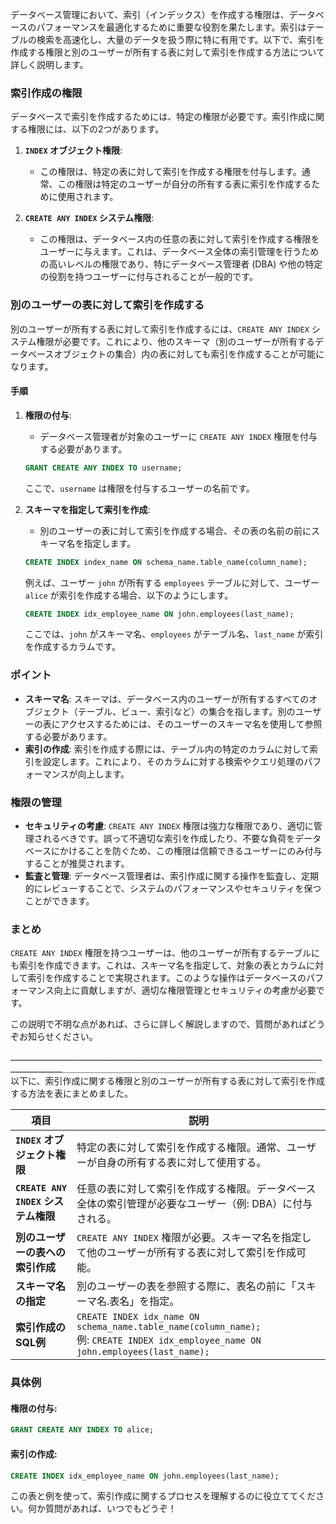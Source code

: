 データベース管理において、索引（インデックス）を作成する権限は、データベースのパフォーマンスを最適化するために重要な役割を果たします。索引はテーブルの検索を高速化し、大量のデータを扱う際に特に有用です。以下で、索引を作成する権限と別のユーザーが所有する表に対して索引を作成する方法について詳しく説明します。

### 索引作成の権限

データベースで索引を作成するためには、特定の権限が必要です。索引作成に関する権限には、以下の2つがあります。

1. **`INDEX` オブジェクト権限**:
   - この権限は、特定の表に対して索引を作成する権限を付与します。通常、この権限は特定のユーザーが自分の所有する表に索引を作成するために使用されます。

2. **`CREATE ANY INDEX` システム権限**:
   - この権限は、データベース内の任意の表に対して索引を作成する権限をユーザーに与えます。これは、データベース全体の索引管理を行うための高いレベルの権限であり、特にデータベース管理者 (DBA) や他の特定の役割を持つユーザーに付与されることが一般的です。

### 別のユーザーの表に対して索引を作成する

別のユーザーが所有する表に対して索引を作成するには、`CREATE ANY INDEX` システム権限が必要です。これにより、他のスキーマ（別のユーザーが所有するデータベースオブジェクトの集合）内の表に対しても索引を作成することが可能になります。

#### 手順

1. **権限の付与**:
   - データベース管理者が対象のユーザーに `CREATE ANY INDEX` 権限を付与する必要があります。

   ```sql
   GRANT CREATE ANY INDEX TO username;
   ```

   ここで、`username` は権限を付与するユーザーの名前です。

2. **スキーマを指定して索引を作成**:
   - 別のユーザーの表に対して索引を作成する場合、その表の名前の前にスキーマ名を指定します。

   ```sql
   CREATE INDEX index_name ON schema_name.table_name(column_name);
   ```

   例えば、ユーザー `john` が所有する `employees` テーブルに対して、ユーザー `alice` が索引を作成する場合、以下のようにします。

   ```sql
   CREATE INDEX idx_employee_name ON john.employees(last_name);
   ```

   ここでは、`john` がスキーマ名、`employees` がテーブル名、`last_name` が索引を作成するカラムです。

### ポイント

- **スキーマ名**: スキーマは、データベース内のユーザーが所有するすべてのオブジェクト（テーブル、ビュー、索引など）の集合を指します。別のユーザーの表にアクセスするためには、そのユーザーのスキーマ名を使用して参照する必要があります。
- **索引の作成**: 索引を作成する際には、テーブル内の特定のカラムに対して索引を設定します。これにより、そのカラムに対する検索やクエリ処理のパフォーマンスが向上します。

### 権限の管理

- **セキュリティの考慮**: `CREATE ANY INDEX` 権限は強力な権限であり、適切に管理されるべきです。誤って不適切な索引を作成したり、不要な負荷をデータベースにかけることを防ぐため、この権限は信頼できるユーザーにのみ付与することが推奨されます。
- **監査と管理**: データベース管理者は、索引作成に関する操作を監査し、定期的にレビューすることで、システムのパフォーマンスやセキュリティを保つことができます。

### まとめ

`CREATE ANY INDEX` 権限を持つユーザーは、他のユーザーが所有するテーブルにも索引を作成できます。これは、スキーマ名を指定して、対象の表とカラムに対して索引を作成することで実現されます。このような操作はデータベースのパフォーマンス向上に貢献しますが、適切な権限管理とセキュリティの考慮が必要です。

この説明で不明な点があれば、さらに詳しく解説しますので、質問があればどうぞお知らせください。

___________________________________________________________________________________________＿＿＿＿＿＿＿＿＿＿＿＿＿＿＿＿＿＿＿＿＿＿＿＿＿＿＿＿＿
以下に、索引作成に関する権限と別のユーザーが所有する表に対して索引を作成する方法を表にまとめました。

| 項目                          | 説明                                                                                  |
|-----------------------------|-------------------------------------------------------------------------------------|
| **`INDEX` オブジェクト権限**     | 特定の表に対して索引を作成する権限。通常、ユーザーが自身の所有する表に対して使用する。                                  |
| **`CREATE ANY INDEX` システム権限** | 任意の表に対して索引を作成する権限。データベース全体の索引管理が必要なユーザー（例: DBA）に付与される。                     |
| **別のユーザーの表への索引作成** | `CREATE ANY INDEX` 権限が必要。スキーマ名を指定して他のユーザーが所有する表に対して索引を作成可能。                        |
| **スキーマ名の指定**              | 別のユーザーの表を参照する際に、表名の前に「スキーマ名.表名」を指定。                                               |
| **索引作成のSQL例**              | `CREATE INDEX idx_name ON schema_name.table_name(column_name);` <br> 例: `CREATE INDEX idx_employee_name ON john.employees(last_name);` |

### 具体例

#### 権限の付与:
```sql
GRANT CREATE ANY INDEX TO alice;
```

#### 索引の作成:
```sql
CREATE INDEX idx_employee_name ON john.employees(last_name);
```

この表と例を使って、索引作成に関するプロセスを理解するのに役立ててください。何か質問があれば、いつでもどうぞ！
